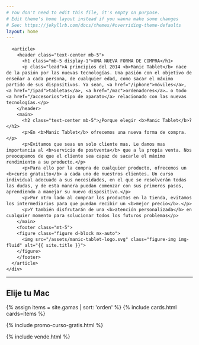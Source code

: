 ```yaml
---
# You don't need to edit this file, it's empty on purpose.
# Edit theme's home layout instead if you wanna make some changes
# See: https://jekyllrb.com/docs/themes/#overriding-theme-defaults
layout: home
---
```


<!-- About Us -->
<div id="about" class="container p-5">
  <div class="row">
    <div class="col">

      <article>
        <header class="text-center mb-5">
          <h1 class="mb-5 display-1">UNA NUEVA FORMA DE COMPRA</h1>
          <p class="lead">A principios del 2014 <b>Manic Tablet</b> nace de la pasión por las nuevas tecnologías. Una pasión con el objetivo de enseñar a cada persona, de cualquier edad, como sacar el máximo partido de sus dispositivos. Ya sean, <a href="/iphone">móviles</a>, <a href="/ipad">tabletas</a>, <a href="/mac">ordenadores</a>… o todo <a href="/accesorios">tipo de aparato</a> relacionado con las nuevas tecnologías.</p>
        </header>
        <main>
          <h2 class="text-center mb-5">¿Porque elegir <b>Manic Tablet</b>?</h2>
          <p>En <b>Manic Tablet</b> ofrecemos una nueva forma de compra.</p>
          <p>Evitamos que seas un solo cliente mas. Le damos mas importancia al <b>servicio de postventa</b> que a la propia venta. Nos preocupamos de que el cliente sea capaz de sacarle el máximo rendimiento a su producto.</p>
          <p>Para ello por la compra de cualquier producto, ofrecemos un <b>curso gratuito</b> a cada uno de nuestros clientes. Un curso individual adecuado a sus necesidades, en el que se resolverán todas las dudas, y de esta manera puedan comenzar con sus primeros pasos, aprendiendo a manejar su nuevo dispositivo.</p>
          <p>Por otro lado al comprar los productos en la tienda, evitamos los intermediarios para que puedan recibir un <b>mejor precio</b>.</p>
          <p>Y también disfrutarán de una <b>atención personalizada</b> en cualquier momento para solucionar todos los futuros problemas</p>
        </main>
        <footer class="mt-5">
        <figure class="figure d-block mx-auto">
          <img src="/assets/manic-tablet-logo.svg" class="figure-img img-fluid" alt="{{ site.title }}">
        </figure>
        </footer>
      </article>
    </div>
  </div>
</div>
<!-- End About Us -->

<hr>

<!-- GAMAS DE PRODUCTOS -->
<div id="compra" class="container p-5">
  <h2 class="display-3 text-center text-uppercase mb-5">Elije tu Mac</h2>
  <div class="row">
    {% assign items = site.gamas | sort: 'orden' %}
    {% include cards.html cards=items %}
  </div>
</div>

{% include promo-curso-gratis.html %}

{% include vende.html %}

